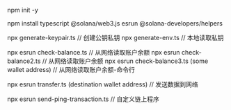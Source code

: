 npm init -y

npm install typescript @solana/web3.js esrun @solana-developers/helpers

npx generate-keypair.ts // 创建公钥私钥
npx generate-env.ts // 本地读取私钥

npx esrun check-balance.ts                         // 从网络读取账户余额
npx esrun check-balance2.ts                        // 从网络读取账户余额
npx esrun check-balance3.ts (some wallet address)  // 从网络读取账户余额-命令行

npx esrun transfer.ts (destination wallet address) // 发送数据到网络

npx esrun send-ping-transaction.ts                 // 自定义链上程序
